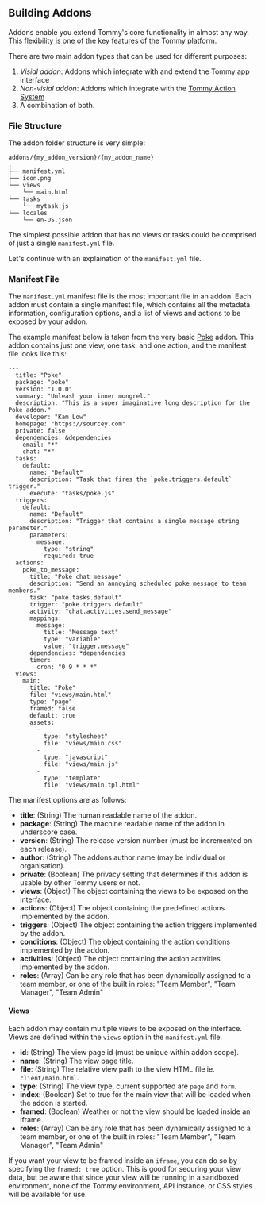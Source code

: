 ## Building Addons

Addons enable you extend Tommy's core functionality in almost any way. This flexibility is one of the key features of the Tommy platform.

There are two main addon types that can be used for different purposes:

1. *Visial addon*: Addons which integrate with and extend the Tommy app interface
2. *Non-visial addon*: Addons which integrate with the [Tommy Action System](actions-system.md)
3. A combination of both.

### File Structure

The addon folder structure is very simple:

~~~
addons/{my_addon_version}/{my_addon_name}
.
├── manifest.yml
├── icon.png
└── views
    └── main.html
└── tasks
    └── mytask.js
└── locales
    └── en-US.json
~~~

The simplest possible addon that has no views or tasks could be comprised of just a single `manifest.yml` file.

Let's continue with an explaination of the `manifest.yml` file.

### Manifest File

The `manifest.yml` manifest file is the most important file in an addon. Each addon must contain a single manifest file, which contains all the metadata information, configuration options, and a list of views and actions to be exposed by your addon.

The example manifest below is taken from the very basic  [Poke](https://github.com/tommyassociates/tommy_sdk/tree/master/addons/poke/1.0.0) addon. This addon contains just one view, one task, and one action, and the manifest file looks like this:

```
---
  title: "Poke"
  package: "poke"
  version: "1.0.0"
  summary: "Unleash your inner mongrel."
  description: "This is a super imaginative long description for the Poke addon."
  developer: "Kam Low"
  homepage: "https://sourcey.com"
  private: false
  dependencies: &dependencies
    email: "*"
    chat: "*"
  tasks:
    default:
      name: "Default"
      description: "Task that fires the `poke.triggers.default` trigger."
      execute: "tasks/poke.js"
  triggers:
    default:
      name: "Default"
      description: "Trigger that contains a single message string parameter."
      parameters:
        message:
          type: "string"
          required: true
  actions:
    poke_to_message:
      title: "Poke chat message"
      description: "Send an annoying scheduled poke message to team members."
      task: "poke.tasks.default"
      trigger: "poke.triggers.default"
      activity: "chat.activities.send_message"
      mappings:
        message:
          title: "Message text"
          type: "variable"
          value: "trigger.message"
      dependencies: *dependencies
      timer:
        cron: "0 9 * * *"
  views:
    main:
      title: "Poke"
      file: "views/main.html"
      type: "page"
      framed: false
      default: true
      assets:
        -
          type: "stylesheet"
          file: "views/main.css"
        -
          type: "javascript"
          file: "views/main.js"
        -
          type: "template"
          file: "views/main.tpl.html"
```

The manifest options are as follows:

* **title**: (String) The human readable name of the addon.
* **package**: (String) The machine readable name of the addon in underscore case.
* **version**: (String) The release version number (must be incremented on each release).
* **author**: (String) The addons author name (may be individual or organisation).
* **private**: (Boolean) The privacy setting that determines if this addon is usable by other Tommy users or not.
* **views**: (Object) The object containing the views to be exposed on the interface.
* **actions**: (Object) The object containing the predefined actions implemented by the addon.
* **triggers**: (Object) The object containing the action triggers implemented by the addon.
* **conditions**: (Object) The object containing the action conditions implemented by the addon.
* **activities**: (Object) The object containing the action activities implemented by the addon.
* **roles**: (Array) Can be any role that has been dynamically assigned to a team member, or one of the built in roles: "Team Member", "Team Manager", "Team Admin"

#### Views

Each addon may contain multiple views to be exposed on the interface. Views are defined within the `views` option in the `manifest.yml` file.

* **id**: (String) The view page id (must be unique within addon scope).
* **name**: (String) The view page title.
* **file**: (String) The relative view path to the view HTML file ie. `client/main.html`.
* **type**: (String) The view type, current supported are `page` and `form`.
* **index**: (Boolean) Set to true for the main view that will be loaded when the addon is started.
* **framed**: (Boolean) Weather or not the view should be loaded inside an iframe.
* **roles**: (Array) Can be any role that has been dynamically assigned to a team member, or one of the built in roles: "Team Member", "Team Manager", "Team Admin"

If you want your view to be framed inside an `iframe`, you can do so by specifying the `framed: true` option. This is good for securing your view data, but be aware that since your view will be running in a sandboxed environment, none of the Tommy environment, API instance, or CSS styles will be available for use.

